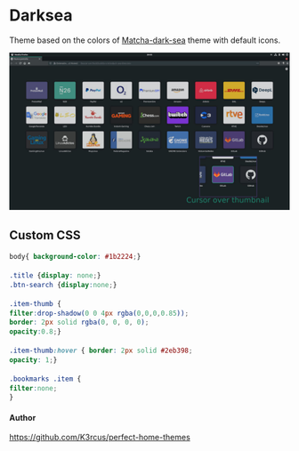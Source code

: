 # Darksea
Theme based on the colors of [Matcha-dark-sea](https://github.com/vinceliuice/Matcha-gtk-theme) theme with default icons.

![Screenshot](_screenshot.jpg)


## Custom CSS
```css
body{ background-color: #1b2224;}

.title {display: none;}
.btn-search {display:none;}

.item-thumb {
filter:drop-shadow(0 0 4px rgba(0,0,0,0.85));
border: 2px solid rgba(0, 0, 0, 0);
opacity:0.8;}

.item-thumb:hover { border: 2px solid #2eb398;
opacity: 1;}

.bookmarks .item { 
filter:none;
}
```

#### Author
https://github.com/K3rcus/perfect-home-themes

